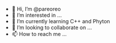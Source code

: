 - 👋 Hi, I’m @pareoreo
- 👀 I’m interested in ...
- 🌱 I’m currently learning C++ and Phyton
- 💞️ I’m looking to collaborate on ...
- 📫 How to reach me ...

<!---
pareoreo/pareoreo is a ✨ special ✨ repository because its `README.md` (this file) appears on your GitHub profile.
You can click the Preview link to take a look at your changes.
--->
